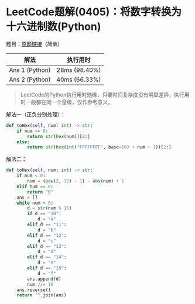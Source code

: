 # LeetCode题解(0405)：将数字转换为十六进制数(Python)

题目：[原题链接](https://leetcode-cn.com/problems/convert-a-number-to-hexadecimal/)（简单）

| 解法           | 执行用时      |
| -------------- | ------------- |
| Ans 1 (Python) | 28ms (98.40%) |
| Ans 2 (Python) | 40ms (66.33%) |

>  LeetCode的Python执行用时随缘，只要时间复杂度没有明显差异，执行用时一般都在同一个量级，仅作参考意义。

解法一（正负分别处理）：

```python
def toHex(self, num: int) -> str:
    if num >= 0:
        return str(hex(num))[2:]
    else:
        return str(hex(int("FFFFFFFF", base=16) + num + 1))[2:]
```

解法二：

```python
def toHex(self, num: int) -> str:
    if num < 0:
        num = (pow(2, 32) - 1) - abs(num) + 1
    elif num == 0:
        return "0"
    ans = []
    while num > 0:
        d = str(num % 16)
        if d == "10":
            d = "a"
        elif d == "11":
            d = "b"
        elif d == "12":
            d = "c"
        elif d == "13":
            d = "d"
        elif d == "14":
            d = "e"
        elif d == "15":
            d = "f"
        ans.append(d)
        num //= 16
    ans.reverse()
    return "".join(ans)
```